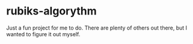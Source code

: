 # rubiks-algorythm

Just a fun project for me to do. There are plenty of others out there, but I wanted to figure it out myself.
